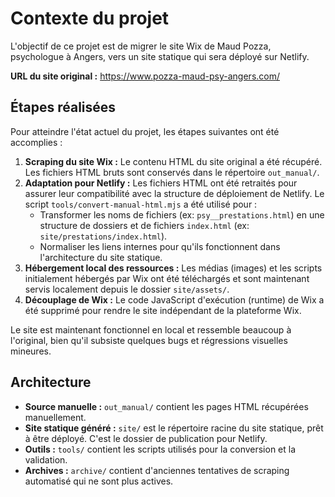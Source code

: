 # Contexte du projet

L'objectif de ce projet est de migrer le site Wix de Maud Pozza, psychologue à Angers, vers un site statique qui sera déployé sur Netlify.

**URL du site original :** https://www.pozza-maud-psy-angers.com/

## Étapes réalisées

Pour atteindre l'état actuel du projet, les étapes suivantes ont été accomplies :

1.  **Scraping du site Wix :** Le contenu HTML du site original a été récupéré. Les fichiers HTML bruts sont conservés dans le répertoire `out_manual/`.
2.  **Adaptation pour Netlify :** Les fichiers HTML ont été retraités pour assurer leur compatibilité avec la structure de déploiement de Netlify. Le script `tools/convert-manual-html.mjs` a été utilisé pour :
    *   Transformer les noms de fichiers (ex: `psy__prestations.html`) en une structure de dossiers et de fichiers `index.html` (ex: `site/prestations/index.html`).
    *   Normaliser les liens internes pour qu'ils fonctionnent dans l'architecture du site statique.
3.  **Hébergement local des ressources :** Les médias (images) et les scripts initialement hébergés par Wix ont été téléchargés et sont maintenant servis localement depuis le dossier `site/assets/`.
4.  **Découplage de Wix :** Le code JavaScript d'exécution (runtime) de Wix a été supprimé pour rendre le site indépendant de la plateforme Wix.

Le site est maintenant fonctionnel en local et ressemble beaucoup à l'original, bien qu'il subsiste quelques bugs et régressions visuelles mineures.

## Architecture

-   **Source manuelle :** `out_manual/` contient les pages HTML récupérées manuellement.
-   **Site statique généré :** `site/` est le répertoire racine du site statique, prêt à être déployé. C'est le dossier de publication pour Netlify.
-   **Outils :** `tools/` contient les scripts utilisés pour la conversion et la validation.
-   **Archives :** `archive/` contient d'anciennes tentatives de scraping automatisé qui ne sont plus actives.